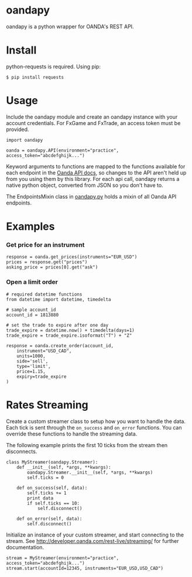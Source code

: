 oandapy
======
oandapy is a python wrapper for OANDA's REST API.

Install
======

python-requests is required. Using pip:

    $ pip install requests

Usage
======

Include the oandapy module and create an oandapy instance with your account credentials. For FxGame and FxTrade, an access token must be provided.

	import oandapy

	oanda = oandapy.API(environment="practice", access_token="abcdefghijk...")

Keyword arguments to functions are mapped to the functions available for each endpoint in the [Oanda API docs](http://developer.oanda.com/docs/), so changes to the API aren't held up from you using them by this library. For each api call, oandapy returns a native python object, converted from JSON so you don't have to.

The EndpointsMixin class in [oandapy.py](oandapy.py) holds a mixin of all Oanda API endpoints.

Examples
======

### Get price for an instrument
	response = oanda.get_prices(instruments="EUR_USD")
	prices = response.get("prices")
	asking_price = prices[0].get("ask")

### Open a limit order
	# required datetime functions
	from datetime import datetime, timedelta

	# sample account_id
	account_id = 1813880

	# set the trade to expire after one day
	trade_expire = datetime.now() + timedelta(days=1)
	trade_expire = trade_expire.isoformat("T") + "Z"

	response = oanda.create_order(account_id,
	    instrument="USD_CAD",
	    units=1000,
	    side='sell',
	    type='limit',
	    price=1.15,
	    expiry=trade_expire
	)

Rates Streaming
======
Create a custom streamer class to setup how you want to handle the data.
Each tick is sent through the `on_success` and `on_error` functions.
You can override these functions to handle the streaming data.

The following example prints the first 10 ticks from the stream then disconnects.

    class MyStreamer(oandapy.Streamer):
        def __init__(self, *args, **kwargs):
            oandapy.Streamer.__init__(self, *args, **kwargs)
            self.ticks = 0

        def on_success(self, data):
            self.ticks += 1
            print data
            if self.ticks == 10:
                self.disconnect()

        def on_error(self, data):
            self.disconnect()

Initialize an instance of your custom streamer, and start connecting to the stream.
See http://developer.oanda.com/rest-live/streaming/ for further documentation.

    stream = MyStreamer(environment="practice", access_token="abcdefghijk...")
    stream.start(accountId=12345, instruments="EUR_USD,USD_CAD")